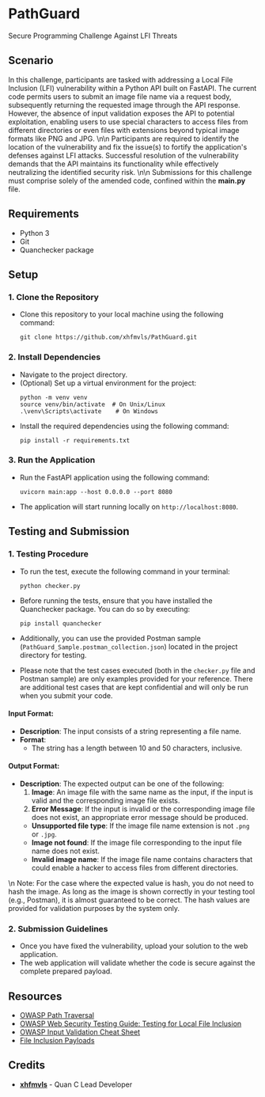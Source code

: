# PathGuard

Secure Programming Challenge Against LFI Threats

## Scenario
In this challenge, participants are tasked with addressing a Local File Inclusion (LFI) vulnerability within a Python API built on FastAPI. The current code permits users to submit an image file name via a request body, subsequently returning the requested image through the API response. However, the absence of input validation exposes the API to potential exploitation, enabling users to use special characters to access files from different directories or even files with extensions beyond typical image formats like PNG and JPG.
\n\n
Participants are required to identify the location of the vulnerability and fix the issue(s) to fortify the application's defenses against LFI attacks. Successful resolution of the vulnerability demands that the API maintains its functionality while effectively neutralizing the identified security risk. 
\n\n
Submissions for this challenge must comprise solely of the amended code, confined within the **main.py** file.

## Requirements

- Python 3
- Git
- Quanchecker package

## Setup

### 1. Clone the Repository
   - Clone this repository to your local machine using the following command:
     ```
     git clone https://github.com/xhfmvls/PathGuard.git
     ```

### 2. Install Dependencies
   - Navigate to the project directory.
   - (Optional) Set up a virtual environment for the project:
     ```
     python -m venv venv
     source venv/bin/activate  # On Unix/Linux
     .\venv\Scripts\activate    # On Windows
     ```
   - Install the required dependencies using the following command:
     ```
     pip install -r requirements.txt
     ```

### 3. Run the Application
   - Run the FastAPI application using the following command:
     ```
     uvicorn main:app --host 0.0.0.0 --port 8080
     ```
   - The application will start running locally on `http://localhost:8080`.

## Testing and Submission

### 1. Testing Procedure
  - To run the test, execute the following command in your terminal:
    ```
    python checker.py
    ```
  - Before running the tests, ensure that you have installed the Quanchecker package. You can do so by executing:

    ```
    pip install quanchecker
    ```
  - Additionally, you can use the provided Postman sample (`PathGuard_Sample.postman_collection.json`) located in the project directory for testing.
  - Please note that the test cases executed (both in the `checker.py` file and Postman sample) are only examples provided for your reference. There are additional test cases that are kept confidential and will only be run when you submit your code.


#### Input Format:
- **Description**: The input consists of a string representing a file name.
- **Format**: 
  - The string has a length between 10 and 50 characters, inclusive.

#### Output Format:
- **Description**: The expected output can be one of the following:
  1. **Image**: An image file with the same name as the input, if the input is valid and the corresponding image file exists.
  2. **Error Message**: If the input is invalid or the corresponding image file does not exist, an appropriate error message should be produced.
  - **Unsupported file type**: If the image file name extension is not `.png` or `.jpg`.
  - **Image not found**: If the image file corresponding to the input file name does not exist.
  - **Invalid image name**: If the image file name contains characters that could enable a hacker to access files from different directories.

\n
Note: For the case where the expected value is hash, you do not need to hash the image. As long as the image is shown correctly in your testing tool (e.g., Postman), it is almost guaranteed to be correct. The hash values are provided for validation purposes by the system only.

### 2. Submission Guidelines
   - Once you have fixed the vulnerability, upload your solution to the web application.
   - The web application will validate whether the code is secure against the complete prepared payload.

## Resources

- [OWASP Path Traversal](https://owasp.org/www-community/attacks/Path_Traversal)
- [OWASP Web Security Testing Guide: Testing for Local File Inclusion](https://owasp.org/www-project-web-security-testing-guide/v42/4-Web_Application_Security_Testing/07-Input_Validation_Testing/11.1-Testing_for_Local_File_Inclusion)
- [OWASP Input Validation Cheat Sheet](https://cheatsheetseries.owasp.org/cheatsheets/Input_Validation_Cheat_Sheet.html)
- [File Inclusion Payloads](https://github.com/swisskyrepo/PayloadsAllTheThings/tree/master/File%20Inclusion)

## Credits
- **[xhfmvls](https://github.com/xhfmvls)** - Quan C Lead Developer
